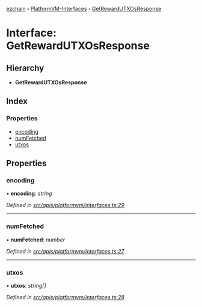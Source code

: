 [ezchain](../README.md) › [PlatformVM-Interfaces](../modules/platformvm_interfaces.md) › [GetRewardUTXOsResponse](platformvm_interfaces.getrewardutxosresponse.md)

# Interface: GetRewardUTXOsResponse

## Hierarchy

* **GetRewardUTXOsResponse**

## Index

### Properties

* [encoding](platformvm_interfaces.getrewardutxosresponse.md#encoding)
* [numFetched](platformvm_interfaces.getrewardutxosresponse.md#numfetched)
* [utxos](platformvm_interfaces.getrewardutxosresponse.md#utxos)

## Properties

###  encoding

• **encoding**: *string*

*Defined in [src/apis/platformvm/interfaces.ts:29](https://github.com/EZChain-core/ezchainjs/blob/5511161/src/apis/platformvm/interfaces.ts#L29)*

___

###  numFetched

• **numFetched**: *number*

*Defined in [src/apis/platformvm/interfaces.ts:27](https://github.com/EZChain-core/ezchainjs/blob/5511161/src/apis/platformvm/interfaces.ts#L27)*

___

###  utxos

• **utxos**: *string[]*

*Defined in [src/apis/platformvm/interfaces.ts:28](https://github.com/EZChain-core/ezchainjs/blob/5511161/src/apis/platformvm/interfaces.ts#L28)*
